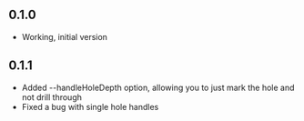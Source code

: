 ## 0.1.0
- Working, initial version

## 0.1.1
- Added --handleHoleDepth option, allowing you to just mark the hole and not drill through
- Fixed a bug with single hole handles

